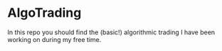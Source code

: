 # AlgoTrading
In this repo you should find the (basic!) algorithmic trading I have been working on during my free time.
